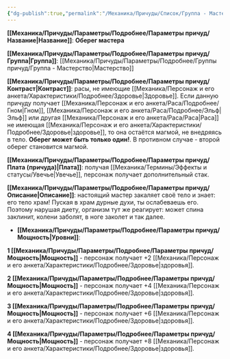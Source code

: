 ```yaml
---
{"dg-publish":true,"permalink":"/Механика/Причуды/Список/Группа - Мастерство/Оберег мастера/","noteIcon":"","created":"2025-09-07T13:19:20.818+03:00","updated":"2025-09-11T14:07:32.186+03:00"}
---
```




**[[Механика/Причуды/Параметры/Подробнее/Параметры причуд/Название\|Название]]**: **Оберег мастера**

**[[Механика/Причуды/Параметры/Подробнее/Параметры причуд/Группа\|Группа]]**: [[Механика/Причуды/Параметры/Подробнее/Группы причуд/Группа - Мастерство\|Мастерство]] 

**[[Механика/Причуды/Параметры/Подробнее/Параметры причуд/Контраст\|Контраст]]**: расы, не имеющие [[Механика/Персонаж и его анкета/Характеристики/Подробнее/Здоровье\|Здоровье]]. Если данную причуду получает [[Механика/Персонаж и его анкета/Раса/Подробнее/Гном\|Гном]], [[Механика/Персонаж и его анкета/Раса/Подробнее/Эльф\|Эльф]] или другая [[Механика/Персонаж и его анкета/Раса/Раса\|Раса]] не имеющая [[Механика/Персонаж и его анкета/Характеристики/Подробнее/Здоровье\|здоровье]], то она остаётся магмой, не внедряясь в тело. **Оберег может быть только один!**. В противном случае - второй оберег становится магмой. 

**[[Механика/Причуды/Параметры/Подробнее/Параметры причуд/Плата (причуда)\|Плата]]**: получая [[Механика/Термины/Эффекты и статусы/Увечье\|Увечье]], персонаж получает дополнительный стак.

**[[Механика/Причуды/Параметры/Подробнее/Параметры причуд/Описание\|Описание]]**: настоящий мастер закаляет своё тело и знает: его тело храм! Пуская в храм дурные духи, ты ослабеваешь его. Поэтому нарушая диету, организм тут же реагирует: может спина заклинит, колени заболят, в ноге заколет и так далее. 


- **[[Механика/Причуды/Параметры/Подробнее/Параметры причуд/Мощность\|Уровни]]**:

**1 [[Механика/Причуды/Параметры/Подробнее/Параметры причуд/Мощность\|Мощность]]** - персонаж получает +2 [[Механика/Персонаж и его анкета/Характеристики/Подробнее/Здоровье\|здоровья]]. 

**2 [[Механика/Причуды/Параметры/Подробнее/Параметры причуд/Мощность\|Мощность]]** - персонаж получает +4 [[Механика/Персонаж и его анкета/Характеристики/Подробнее/Здоровье\|здоровья]]. 

**3 [[Механика/Причуды/Параметры/Подробнее/Параметры причуд/Мощность\|Мощность]]** - персонаж получает +6 [[Механика/Персонаж и его анкета/Характеристики/Подробнее/Здоровье\|здоровья]]. 

**4 [[Механика/Причуды/Параметры/Подробнее/Параметры причуд/Мощность\|Мощность]]** - персонаж получает +8 [[Механика/Персонаж и его анкета/Характеристики/Подробнее/Здоровье\|здоровья]]. 